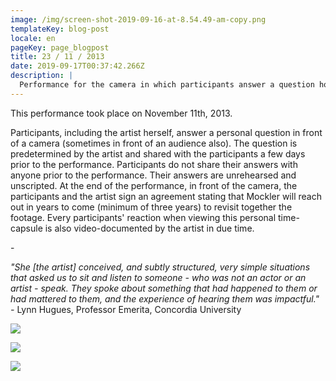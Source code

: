 ```yaml
---
image: /img/screen-shot-2019-09-16-at-8.54.49-am-copy.png
templateKey: blog-post
locale: en
pageKey: page_blogpost
title: 23 / 11 / 2013
date: 2019-09-17T00:37:42.266Z
description: |
  Performance for the camera in which participants answer a question honestly.
---
```

This performance took place on November 11th, 2013.

Participants, including the artist herself, answer a personal question in front of a camera (sometimes in front of an audience also). The question is predetermined by the artist and shared with the participants a few days prior to the performance. Participants do not share their answers with anyone prior to the performance. Their answers are unrehearsed and unscripted. At the end of the performance, in front of the camera, the participants and the artist sign an agreement stating that Mockler will reach out in years to come (minimum of three years) to revisit together the footage. Every participants' reaction when viewing this personal time-capsule is also video-documented by the artist in due time. 

\-

_"She \[the artist] conceived, and subtly structured, very simple situations that asked us to sit and listen to someone - who was not an actor or an artist - speak. They spoke about something that had happened to them or had mattered to them, and the experience of hearing them was impactful."  -_ Lynn Hugues, Professor Emerita, Concordia University

![](/img/screen-shot-2019-09-16-at-9.43.19-pm.png)

![](/img/screen-shot-2019-09-16-at-9.44.50-pm.png)

![](/img/screen-shot-2019-09-16-at-9.45.47-pm.png)

